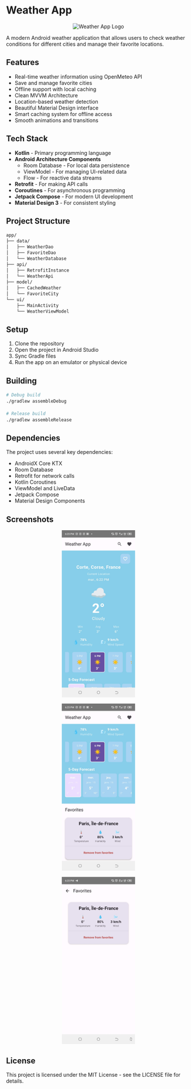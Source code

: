 # Weather App

<p align="center">
  <img src="app/src/main/res/drawable/app_banner.png" width="200" alt="Weather App Logo">
</p>

A modern Android weather application that allows users to check weather conditions for different cities and manage their favorite locations.

## Features

- Real-time weather information using OpenMeteo API
- Save and manage favorite cities
- Offline support with local caching
- Clean MVVM Architecture
- Location-based weather detection
- Beautiful Material Design interface
- Smart caching system for offline access
- Smooth animations and transitions

## Tech Stack

- **Kotlin** - Primary programming language
- **Android Architecture Components**
  - Room Database - For local data persistence
  - ViewModel - For managing UI-related data
  - Flow - For reactive data streams
- **Retrofit** - For making API calls
- **Coroutines** - For asynchronous programming
- **Jetpack Compose** - For modern UI development
- **Material Design 3** - For consistent styling

## Project Structure

```
app/
├── data/
│   ├── WeatherDao
│   ├── FavoriteDao
│   └── WeatherDatabase
├── api/
│   ├── RetrofitInstance
│   └── WeatherApi
├── model/
│   ├── CachedWeather
│   └── FavoriteCity
└── ui/
    ├── MainActivity
    └── WeatherViewModel
```

## Setup

1. Clone the repository
2. Open the project in Android Studio
3. Sync Gradle files
4. Run the app on an emulator or physical device

## Building

```bash
# Debug build
./gradlew assembleDebug

# Release build
./gradlew assembleRelease
```

## Dependencies

The project uses several key dependencies:

- AndroidX Core KTX
- Room Database
- Retrofit for network calls
- Kotlin Coroutines
- ViewModel and LiveData
- Jetpack Compose
- Material Design Components

## Screenshots

<p align="center">
    <img src="imagesReadMe/image1.jpg" width="200" alt="Weather Details 1 " style="margin: auto">
</p>
<p align="center">
    <img src="imagesReadMe/image2.jpg" width="200" alt="Weather Details" style="margin: auto">
</p>
<p align="center">
    <img src="imagesReadMe/image3.jpg" width="200" alt="Weather Details" style="margin: auto">
</p>

## License

This project is licensed under the MIT License - see the LICENSE file for details.
